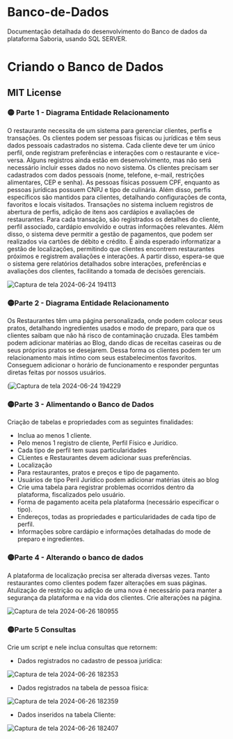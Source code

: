 # Banco-de-Dados
Documentação detalhada do desenvolvimento do Banco de dados da plataforma Saboria, usando SQL SERVER.

# Criando o Banco de Dados

## MIT License

   ### 🟡 Parte 1 - Diagrama Entidade Relacionamento

O restaurante necessita de um sistema para gerenciar clientes, perfis e transações. 
Os clientes podem ser pessoas físicas ou jurídicas e têm seus dados pessoais cadastrados no sistema.
Cada cliente deve ter um único perfil, onde registram preferências e interações com o restaurante e vice-versa. 
Alguns registros ainda estão em desenvolvimento, mas não será necessário incluir esses dados no novo sistema.
Os clientes precisam ser cadastrados com dados pessoais (nome, telefone, e-mail, restrições alimentares, CEP e senha). 
As pessoas físicas possuem CPF, enquanto as pessoas jurídicas possuem CNPJ e tipo de culinária. 
Além disso, perfis específicos são mantidos para clientes, detalhando configurações de conta, favoritos e locais visitados.
Transações no sistema incluem registros de abertura de perfis, adição de itens aos cardápios e avaliações de restaurantes. 
Para cada transação, são registrados os detalhes do cliente, perfil associado, cardápio envolvido e outras informações relevantes. 
Além disso, o sistema deve permitir a gestão de pagamentos, que podem ser realizados via cartões de débito e crédito.
É ainda esperado informatizar a gestão de localizações, permitindo que clientes encontrem restaurantes próximos e registrem avaliações e interações. 
A partir disso, espera-se que o sistema gere relatórios detalhados sobre interações, preferências e avaliações dos clientes, facilitando a tomada de decisões gerenciais.

![Captura de tela 2024-06-24 194113](https://github.com/saboria-oficial/BancoDeDados/assets/167265660/47d62174-deec-4507-88a2-bb1d7275efdf)




   ### 🟡Parte 2 - Diagrama Entidade Relacionamento

Os Restaurantes têm uma página personalizada, onde podem colocar seus pratos, detalhando ingredientes usados e modo de preparo, para que os clientes saibam que não há risco de contaminação cruzada.
Eles também podem adicionar matérias ao Blog, dando dicas de receitas caseiras ou de seus próprios pratos se desejarem. 
Dessa forma os clientes podem ter um relacionamento mais íntimo com seus estabelecimentos favoritos.
Conseguem adicionar o horário de funcionamento e responder perguntas diretas feitas por nossos usuários.


(![Captura de tela 2024-06-24 194229](https://github.com/saboria-oficial/BancoDeDados/assets/167265660/1e23104f-652d-4593-9a83-62eb7d6f0d45)


   ### 🟡Parte 3 - Alimentando o Banco de Dados

Criação de tabelas e propriedades com as seguintes finalidades:

   - Inclua ao menos 1 cliente.
   - Pelo menos 1 registro de cliente, Perfil Físico e Jurídico.
   - Cada tipo de perfil tem suas particularidades
   - CLientes e Restaurantes devem adicionar suas preferências.
   - Localização
   - Para restaurantes, pratos e preços e tipo de pagamento.
   - Usuários de tipo Peril Jurídico podem adicionar matérias úteis ao blog
   - Crie uma tabela para registrar problemas ocorridos dentro da plataforma, fiscalizados pelo usuário.
   - Forma de pagamento aceita pela plataforma (necessário especificar o tipo).
   - Endereços, todas as propriedades e particularidades de cada tipo de perfil.
   - Informações sobre cardápio e informações detalhadas do mode de preparo e ingredientes.


   ### 🟡Parte 4 - Alterando o banco de dados

 A plataforma de localização precisa ser alterada diversas vezes. Tanto restaurantes como clientes podem fazer alterações em suas páginas. Atulização de restrição ou adição de uma nova é necessário para manter a segurança da plataforma e na vida dos clientes. Crie alterações na página.

![Captura de tela 2024-06-26 180955](https://github.com/saboria-oficial/BancoDeDados/assets/167265660/cffe6017-ce9c-4b45-9bae-7d0d05c99490)


   ### 🟡Parte 5 Consultas 

   Crie um script e nele inclua consultas que retornem:

   - Dados registrados no cadastro de pessoa jurídica:


![Captura de tela 2024-06-26 182353](https://github.com/saboria-oficial/BancoDeDados/assets/167265660/554fc6f5-bf9e-4b50-8608-f815b5e57440)



     

   - Dados registrados na tabela de pessoa física:
   

![Captura de tela 2024-06-26 182359](https://github.com/saboria-oficial/BancoDeDados/assets/167265660/50bd6618-ad26-4139-ae82-80974f8d9f14)



     

   - Dados inseridos na tabela Cliente:

![Captura de tela 2024-06-26 182407](https://github.com/saboria-oficial/BancoDeDados/assets/167265660/16109cce-f707-441e-8ffd-6e51de756e86)


